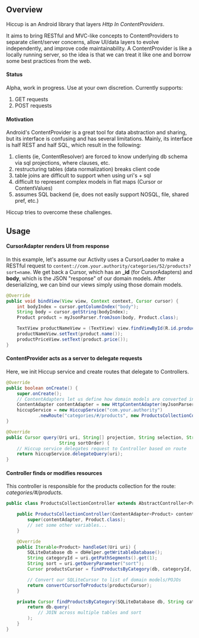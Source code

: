 ## Overview

Hiccup is an Android library that layers _Http In ContentProviders_.

It aims to bring RESTful and MVC-like concepts to ContentProviders to separate client/server concerns,
allow UI/data layers to evolve independently, and improve code maintainability. A ContentProvider is like
a locally running server, so the idea is that we can treat it like one and borrow some best practices from
the web.

#### Status
Alpha, work in progress. Use at your own discretion. Currently supports:

1. GET requests
1. POST requests

#### Motivation

Android's ContentProvider is a great tool for data abstraction and sharing,
but its interface is confusing and has several limitations. Mainly, its
interface is half REST and half SQL, which result in the following:

1. clients (ie, ContentResolver) are forced to know underlying db schema via sql projections, where clauses, etc.
1. restructuring tables (data normalization) breaks client code
1. table joins are difficult to support when using uri's + sql
1. difficult to represent complex models in flat maps (Cursor or ContentValues)
1. assumes SQL backend (ie, does not easily support NOSQL, file, shared pref, etc.)

Hiccup tries to overcome these challenges.

## Usage

#### CursorAdapter renders UI from response
In this example, let's assume our Activity uses a CursorLoader to make a RESTful request to
``content://com.your.authority/categories/52/products?sort=name``. We get back a Cursor,
which has an **_id** (for CursorAdapters) and **body**, which is the JSON "response" of our
domain models. After deserializing, we can bind our views simply using those domain models.

```Java
@Override
public void bindView(View view, Context context, Cursor cursor) {
    int bodyIndex = cursor.getColumnIndex("body");
    String body = cursor.getString(bodyIndex);
    Product product = myJsonParser.fromJson(body, Product.class);

    TextView productNameView = (TextView) view.findViewById(R.id.product_name);
    productNameView.setText(product.name());
    productPriceView.setText(product.price());
}
```

#### ContentProvider acts as a server to delegate requests

Here, we init Hiccup service and create routes that delegate to Controllers.

```Java
@Override
public boolean onCreate() {
    super.onCreate();
    // ContentAdapters let us define how domain models are converted into a Cursor
    ContentAdapter contentAdapter = new HttpContentAdapter(myJsonParser);
    hiccupService = new HiccupService("com.your.authority")
            .newRoute("categories/#/products", new ProductsCollectionController(contentAdapter));
}

@Override
public Cursor query(Uri uri, String[] projection, String selection, String[] selectionArgs,
                    String sortOrder) {
    // Hiccup service delegates request to Controller based on route
    return hiccupService.delegateQuery(uri);
}
```

#### Controller finds or modifies resources

This controller is responsible for the products collection for the route: _categories/#/products_.

```Java
public class ProductsCollectionController extends AbstractController<Product> {

    public ProductsCollectionController(ContentAdapter<Product> contentAdapter) {
        super(contentAdapter, Product.class);
        // set some other variables...
    }

    @Override
    public Iterable<Product> handleGet(Uri uri) {
        SQLiteDatabase db = dbHelper.getWritableDatabase();
        String categoryId = uri.getPathSegments().get(1);
        String sort = uri.getQueryParameter("sort");
        Cursor productsCursor = findProductsByCategory(db, categoryId, sort);

        // Convert our SQLiteCursor to list of domain models/POJOs
        return convertCursorToProducts(productsCursor);
    }

    private Cursor findProductsByCategory(SQLiteDatabase db, String categoryId, String sort) {
        return db.query(
            // JOIN across multiple tables and sort
        );
    }
}
```
